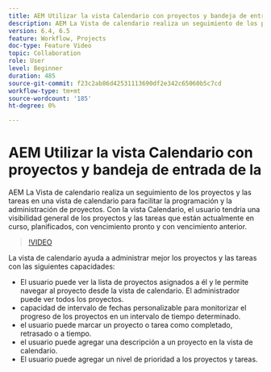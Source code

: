 ```yaml
---
title: AEM Utilizar la vista Calendario con proyectos y bandeja de entrada de la
description: AEM La Vista de calendario realiza un seguimiento de los proyectos y las tareas en una vista de calendario para facilitar la programación y la administración de proyectos. Con la vista Calendario, el usuario tendría una visibilidad general de los proyectos y las tareas que están actualmente en curso, planificados, con vencimiento pronto y con vencimiento anterior.
version: 6.4, 6.5
feature: Workflow, Projects
doc-type: Feature Video
topic: Collaboration
role: User
level: Beginner
duration: 485
source-git-commit: f23c2ab86d42531113690df2e342c65060b5c7cd
workflow-type: tm+mt
source-wordcount: '185'
ht-degree: 0%

---
```



# AEM Utilizar la vista Calendario con proyectos y bandeja de entrada de la

AEM La Vista de calendario realiza un seguimiento de los proyectos y las tareas en una vista de calendario para facilitar la programación y la administración de proyectos. Con la vista Calendario, el usuario tendría una visibilidad general de los proyectos y las tareas que están actualmente en curso, planificados, con vencimiento pronto y con vencimiento anterior.

>[!VIDEO](https://video.tv.adobe.com/v/16804?quality=12&learn=on)

La vista de calendario ayuda a administrar mejor los proyectos y las tareas con las siguientes capacidades:

* El usuario puede ver la lista de proyectos asignados a él y le permite navegar al proyecto desde la vista de calendario. El administrador puede ver todos los proyectos.
* capacidad de intervalo de fechas personalizable para monitorizar el progreso de los proyectos en un intervalo de tiempo determinado.
* el usuario puede marcar un proyecto o tarea como completado, retrasado o a tiempo.
* el usuario puede agregar una descripción a un proyecto en la vista de calendario.
* El usuario puede agregar un nivel de prioridad a los proyectos y tareas.
